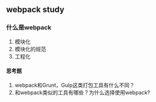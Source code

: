 ## webpack study
### 什么是webpack
1. 模块化
2. 模块化的规范
3. 工程化
#### 思考题
1. webpack和Grunt，Gulp这类打包工具有什么不同？
2. 和webpack类似的工具有哪些？为什么选择使用webpack?
